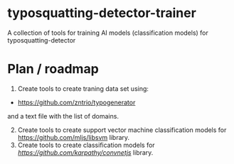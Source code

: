 # typosquatting-detector-trainer
A collection of tools for training AI models (classification models) for typosquatting-detector

# Plan / roadmap

1. Create tools to create traning data set using: 
 - https://github.com/zntrio/typogenerator
 
 and a text file with the list of domains.

2. Create tools to create support vector machine classification models for https://github.com/mljs/libsvm library. 
3. Create tools to create classification models for *https://github.com/karpathy/convnetjs* library.

